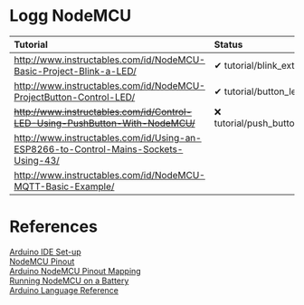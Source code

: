 # Logg NodeMCU

| Tutorial | Status | 
| :--- | :---  |
| http://www.instructables.com/id/NodeMCU-Basic-Project-Blink-a-LED/ | &#10004; tutorial/blink_external  |
| http://www.instructables.com/id/NodeMCU-ProjectButton-Control-LED/ | &#10004; tutorial/button_led |
| <strike>http://www.instructables.com/id/Control-LED-Using-PushButton-With-NodeMCU/</strike> | &#10060; tutorial/push_button_led | 
| http://www.instructables.com/id/Using-an-ESP8266-to-Control-Mains-Sockets-Using-43/ | | 
| http://www.instructables.com/id/NodeMCU-MQTT-Basic-Example/ | |

# References
[Arduino IDE Set-up](http://www.instructables.com/id/Programming-ESP8266-ESP-12E-NodeMCU-Using-Arduino-/)<br>
[NodeMCU Pinout](https://iotbytes.wordpress.com/nodemcu-pinout/)<br>
[Arduino NodeMCU Pinout Mapping](https://github.com/esp8266/Arduino/blob/3e7b4b8e0cf4e1f7ad48104abfc42723b5e4f9be/variants/nodemcu/pins_arduino.h#L40)<br>
[Running NodeMCU on a Battery](https://tinker.yeoman.com.au/2016/05/29/running-nodemcu-on-a-battery-esp8266-low-power-consumption-revisited/)<br>
[Arduino Language Reference](https://www.arduino.cc/reference/en/)<br>